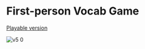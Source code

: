 # First-person Vocab Game
[Playable version](http://version-five.s3-website-us-east-1.amazonaws.com/)

![v5 0](https://github.com/user-attachments/assets/0c878287-d8c2-4d20-ac23-c496987a4291)
